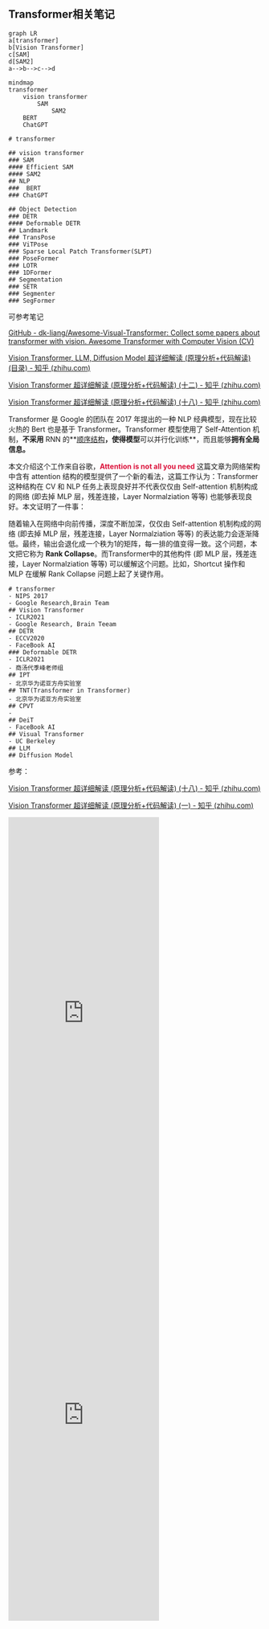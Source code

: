 ## Transformer相关笔记









```mermaid
graph LR
a[transformer]
b[Vision Transformer]
c[SAM]
d[SAM2]
a-->b-->c-->d
```



```mermaid
mindmap
transformer
	vision transformer
		SAM
			SAM2
	BERT
	ChatGPT
```



```markmap
# transformer

## vision transformer
### SAM
#### Efficient SAM
#### SAM2
## NLP
###  BERT
### ChatGPT

## Object Detection
### DETR
#### Deformable DETR
## Landmark
### TransPose
### ViTPose
### Sparse Local Patch Transformer(SLPT)
### PoseFormer
### LOTR
### 1DFormer
## Segmentation
### SETR
### Segmenter
### SegFormer

```







可参考笔记

[GitHub - dk-liang/Awesome-Visual-Transformer: Collect some papers about transformer with vision. Awesome Transformer with Computer Vision (CV)](https://github.com/dk-liang/Awesome-Visual-Transformer)

[Vision Transformer, LLM, Diffusion Model 超详细解读 (原理分析+代码解读) (目录) - 知乎 (zhihu.com)](https://zhuanlan.zhihu.com/p/348593638)

[Vision Transformer 超详细解读 (原理分析+代码解读) (十二) - 知乎 (zhihu.com)](https://zhuanlan.zhihu.com/p/369710857)

[Vision Transformer 超详细解读 (原理分析+代码解读) (十八) - 知乎 (zhihu.com)](https://zhuanlan.zhihu.com/p/413331094)



Transformer 是 Google 的团队在 2017 年提出的一种 NLP 经典模型，现在比较火热的 Bert 也是基于 Transformer。Transformer 模型使用了 Self-Attention 机制，**不采用** RNN 的**[顺序结构](https://zhida.zhihu.com/search?q=顺序结构)**，使得模型**可以并行化训练**，而且能够**拥有全局信息。**

本文介绍这个工作来自谷歌，<font color=Crimson>**Attention is not all you need** </font>这篇文章为网络架构中含有 attention 结构的模型提供了一个新的看法，这篇工作认为：Transformer 这种结构在 CV 和 NLP 任务上表现良好并不代表仅仅由 Self-attention 机制构成的网络 (即去掉 MLP 层，残差连接，Layer Normalziation 等等) 也能够表现良好。本文证明了一件事：

随着输入在网络中向前传播，深度不断加深，仅仅由 Self-attention 机制构成的网络 (即去掉 MLP 层，残差连接，Layer Normalziation 等等) 的表达能力会逐渐降低。最终，输出会退化成一个秩为1的矩阵，每一排的值变得一致。这个问题，本文把它称为 **Rank Collapse**。而Transformer中的其他构件 (即 MLP 层，残差连接，Layer Normalziation 等等) 可以缓解这个问题。比如，Shortcut 操作和 MLP 在缓解 Rank Collapse 问题上起了关键作用。





```markmap
# transformer
- NIPS 2017
- Google Research,Brain Team
## Vision Transformer
- ICLR2021
- Google Research, Brain Teeam
## DETR
- ECCV2020
- FaceBook AI
### Deformable DETR
- ICLR2021
- 商汤代季峰老师组
## IPT
- 北京华为诺亚方舟实验室
## TNT(Transformer in Transformer)
- 北京华为诺亚方舟实验室
## CPVT
- 
## DeiT
- FaceBook AI
## Visual Transformer
- UC Berkeley
## LLM
## Diffusion Model

```

参考：

[Vision Transformer 超详细解读 (原理分析+代码解读) (十八) - 知乎 (zhihu.com)](https://zhuanlan.zhihu.com/p/413331094)



[Vision Transformer 超详细解读 (原理分析+代码解读) (一) - 知乎 (zhihu.com)](https://zhuanlan.zhihu.com/p/340149804)



<iframe src="https://www.bilibili.com/video/BV1Um411r7gW/?spm_id_from=333.337.search-card.all.click&vd_source=148afb6cb7e28daa45a2f426a0dec4ee" scrolling="no" border="0" height="800" frameborder="no" framespacing="0" allowfullscreen="true"> </iframe>









<iframe src="https://www.bilibili.com/video/BV1pu411o7BE/?spm_id_from=333.337.search-card.all.click&vd_source=148afb6cb7e28daa45a2f426a0dec4ee" scrolling="no" border="0" height="800" frameborder="no" framespacing="0" allowfullscreen="true"> </iframe>











